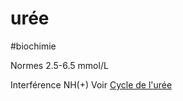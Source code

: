 # urée
#biochimie 


Normes 2.5-6.5 mmol/L 

Interférence NH(+)
Voir [Cycle de l'urée](#cycle-de-lurc3a9enorgmd) 

